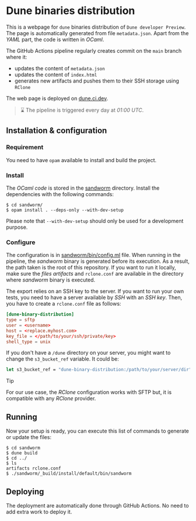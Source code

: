 # Dune binaries distribution

This is a webpage for `dune` binaries distribution of `Dune developer Preview`.
The page is automatically generated from file `metadata.json`. Apart from the
_YAML_ part, the code is written in _OCaml_.

The GitHub Actions pipeline regularly creates commit on the `main` branch where
it:
- updates the content of `metadata.json`
- updates the content of `index.html`
- generates new artifacts and pushes them to their SSH storage using `RClone`

The web page is deployed on [dune.ci.dev](https://dune.ci.dev).

> :hourglass: The pipeline is triggered every day at _01:00 UTC_.


## Installation & configuration

### Requirement

You need to have `opam` available to install and build the project.

### Install

The _OCaml code_ is stored in the [sandworm](./sandworm/) directory. Install
the dependencies with the following commands:

```shell
$ cd sandworm/
$ opam install . --deps-only --with-dev-setup
```

Please note that `--with-dev-setup` should only be used for a development
purpose.

### Configure

The configuration is in [sandworm/bin/config.ml](./sandworm/bin/config.ml)
file. When running in the pipeline, the _sandworm_ binary is generated before
its execution. As a result, the path taken is the root of this repository. If
you want to run it locally, make sure the _files artifacts_ and `rclone.conf`
are available in the directory where _sandworm_ binary is executed.

The export relies on an SSH key to the server. If you want to run your own
tests, you need to have a server available by _SSH_ with an _SSH key_. Then,
you have to create a `rclone.conf` file as follows:

```toml
[dune-binary-distribution]
type = sftp
user = <username>
host = <replace.myhost.com>
key_file = </path/to/your/ssh/private/key>
shell_type = unix
```

If you don't have a `/dune` directory on your server, you might want to change
the `s3_bucket_ref` variable. It could be:

```ocaml
let s3_bucket_ref = "dune-binary-distribution:/path/to/your/server/dir"
```

> [!TIP]
> For our use case, the _RClone_ configuration works with SFTP but, it is
> compatible with any _RClone_ provider.

## Running

Now your setup is ready, you can execute this list of commands to generate or
update the files:

```shell
$ cd sandworm
$ dune build
$ cd ../
$ ls
artifacts rclone.conf
$ ./sandworm/_build/install/default/bin/sandworm
```

## Deploying

The deployment are automatically done through GitHub Actions. No need to add
extra work to deploy it.
